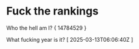 # Fuck the rankings

Who the hell am I?
{ 14784529 }

What fucking year is it?
[ 2025-03-13T06:06:40Z ]
